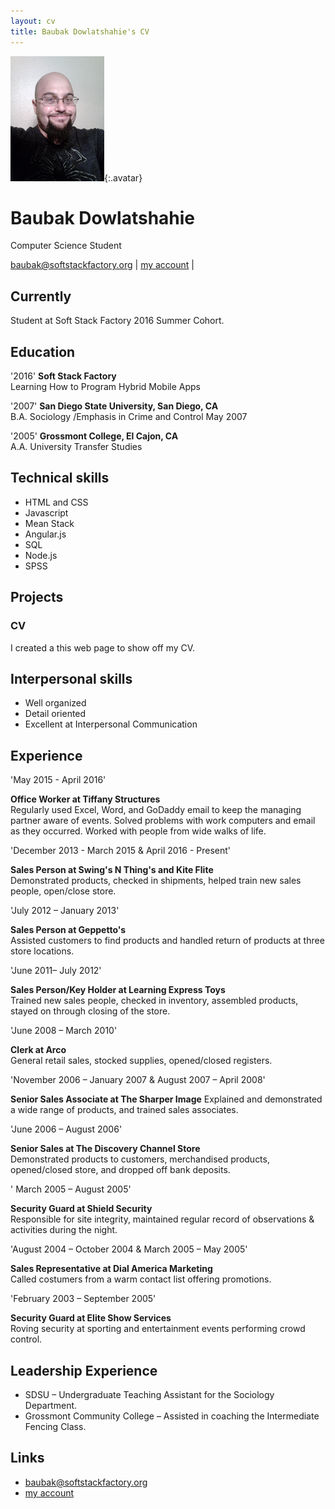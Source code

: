 ```yaml
---
layout: cv
title: Baubak Dowlatshahie's CV
---
```


![Baubak](./media/21.png){:.avatar}

# Baubak Dowlatshahie
Computer Science Student

<div id="webaddress">
<a href="mailto:">baubak@softstackfactory.org</a>
|
<i class="fa fa-github"></i> <a href="http://github.com/">my account</a>
|

</div>


## Currently

Student at Soft Stack Factory 2016 Summer Cohort.

## Education



'2016'
__Soft Stack Factory__  
Learning How to Program Hybrid Mobile Apps

'2007'
__San Diego State University, San Diego, CA__  
B.A. Sociology /Emphasis in Crime and Control   May 2007

'2005'
__Grossmont College, El Cajon, CA__                                
A.A. University Transfer Studies   



## Technical skills

* HTML and CSS
* Javascript
* Mean Stack
* Angular.js
* SQL
* Node.js
* SPSS

## Projects

### CV

I created a this web page to show off my CV.  

## Interpersonal skills
* Well organized
* Detail oriented 
* Excellent at Interpersonal Communication

## Experience

'May 2015 - April 2016'

__Office Worker at Tiffany Structures__  
Regularly used Excel, Word, and GoDaddy email to keep the managing partner aware of events. 
Solved problems with work computers and email as they occurred. Worked with people from wide walks of life. 


'December 2013 - March 2015 & April 2016 - Present'

__Sales Person at Swing's N Thing's  and Kite Flite__                               	 
Demonstrated products, checked in shipments, helped train new sales people, open/close store.

'July 2012 – January 2013'

__Sales Person at Geppetto's__                                           
Assisted customers to find products and handled return of products at three store locations.

'June 2011– July 2012'

__Sales Person/Key Holder at Learning Express Toys__                                  
Trained new sales people, checked in inventory, assembled products, stayed on through closing of the store.

'June 2008 – March 2010'

__Clerk at Arco__                                                 
General retail sales, stocked supplies, opened/closed registers.

'November 2006 – January 2007 & August 2007 – April 2008'

__Senior Sales Associate at The Sharper Image__ 
Explained and demonstrated a wide range of products, and trained sales associates.

'June 2006 – August 2006'

__Senior Sales at The Discovery Channel Store__                             
Demonstrated products to customers, merchandised products, opened/closed store, and dropped off bank deposits.

' March 2005 – August 2005'

__Security Guard at Shield Security__                                      
Responsible for site integrity, maintained regular record of observations & activities during the night.

'August 2004 – October 2004 & March 2005 – May 2005'

__Sales Representative at Dial America Marketing__     
Called costumers from a warm contact list offering promotions.

'February 2003 – September 2005'

__Security Guard at Elite Show Services__                              
Roving security at sporting and entertainment events performing crowd control.



## Leadership Experience

* SDSU – Undergraduate Teaching Assistant for the Sociology Department.
* Grossmont Community College – Assisted in coaching the Intermediate Fencing Class.

## Links


* <i class="fa fa-envelope"></i> <a href="mailto:">baubak@softstackfactory.org</a><br />
* <i class="fa fa-github"></i> <a href="http://github.com/">my account</a><br />
